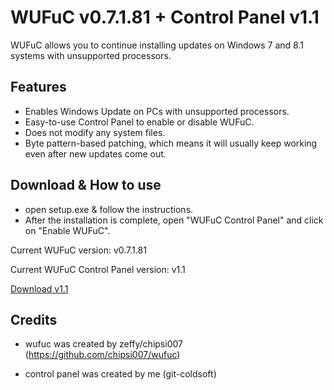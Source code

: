 # WUFuC v0.7.1.81 + Control Panel v1.1
WUFuC allows you to continue installing updates on Windows 7 and 8.1 systems with unsupported processors.

## Features
- Enables Windows Update on PCs with unsupported processors.
- Easy-to-use Control Panel to enable or disable WUFuC.
- Does not modify any system files.
- Byte pattern-based patching, which means it will usually keep working even after new updates come out.

## Download & How to use
- open setup.exe & follow the instructions.
- After the installation is complete, open "WUFuC Control Panel" and click on "Enable WUFuC".

Current WUFuC version: v0.7.1.81

Current WUFuC Control Panel version: v1.1

[Download v1.1](https://github.com/git-coldsoft/WUFuC-Control-Panel/releases/download/WUFuC/setup.msi)

## Credits
- wufuc was created by zeffy/chipsi007 (https://github.com/chipsi007/wufuc)

- control panel was created by me (git-coldsoft)
